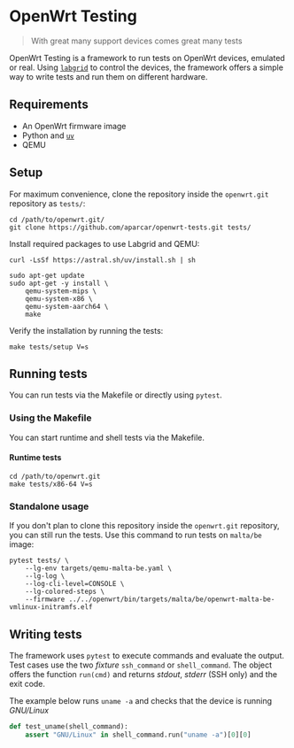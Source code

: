 # OpenWrt Testing

> With great many support devices comes great many tests

OpenWrt Testing is a framework to run tests on OpenWrt devices, emulated or
real. Using [`labgrid`](https://labgrid.readthedocs.io/en/latest/) to control
the devices, the framework offers a simple way to write tests and run them on
different hardware.

## Requirements

- An OpenWrt firmware image
- Python and [`uv`](https://docs.astral.sh/uv/)
- QEMU


## Setup

For maximum convenience, clone the repository inside the `openwrt.git`
repository as `tests/`:

```shell
cd /path/to/openwrt.git/
git clone https://github.com/aparcar/openwrt-tests.git tests/
```

Install required packages to use Labgrid and QEMU:

```shell
curl -LsSf https://astral.sh/uv/install.sh | sh

sudo apt-get update
sudo apt-get -y install \
    qemu-system-mips \
    qemu-system-x86 \
    qemu-system-aarch64 \
    make
```

Verify the installation by running the tests:

```shell
make tests/setup V=s
```

## Running tests

You can run tests via the Makefile or directly using `pytest`.

### Using the Makefile

You can start runtime and shell tests via the Makefile.

#### Runtime tests

```shell
cd /path/to/openwrt.git
make tests/x86-64 V=s
```

### Standalone usage

If you don't plan to clone this repository inside the `openwrt.git` repository,
you can still run the tests. Use this command to run tests on `malta/be` image:

```shell
pytest tests/ \
    --lg-env targets/qemu-malta-be.yaml \
    --lg-log \
    --log-cli-level=CONSOLE \
    --lg-colored-steps \
    --firmware ../../openwrt/bin/targets/malta/be/openwrt-malta-be-vmlinux-initramfs.elf
```

## Writing tests

The framework uses `pytest` to execute commands and evaluate the output. Test
cases use the two _fixture_ `ssh_command` or `shell_command`. The object offers
the function `run(cmd)` and returns _stdout_, _stderr_ (SSH only) and the exit
code.

The example below runs `uname -a` and checks that the device is running
_GNU/Linux_

```python
def test_uname(shell_command):
    assert "GNU/Linux" in shell_command.run("uname -a")[0][0]
```
